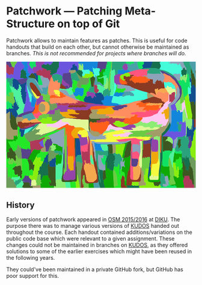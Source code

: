 # Patchwork — Patching Meta-Structure on top of Git

Patchwork allows to maintain features as patches. This is useful for code
handouts that build on each other, but cannot otherwise be maintained as
branches. _This is not recommended for projects where branches will do._

![Some Patchwork](logo.png
  "Image license: CC0; Source: https://pixabay.com/en/colorful-colourful-art-modern-1788518/")

## History

Early versions of patchwork appeared in [OSM
2015/2016](http://web.archive.org/web/20161116162814/http://kurser.ku.dk/course/ndaa04029u/2015-2016)
at [DIKU](http://diku.dk/). The purpose there was to manage various versions of
[KUDOS](https://github.com/DIKU-EDU/kudos) handed out throughout the course.
Each handout contained additions/variations on the public code base which were
relevant to a given assignment. These changes could not be maintained in
branches on [KUDOS](https://github.com/DIKU-EDU/kudos), as they offered
solutions to some of the earlier exercises which might have been reused in the
following years.

They could've been maintained in a private GitHub fork, but GitHub has poor
support for this.

